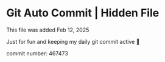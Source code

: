 # Git Auto Commit | Hidden File

This file was added Feb 12, 2025

Just for fun and keeping my daily git commit active 🤪

commit number: 467473
